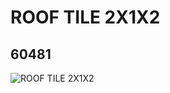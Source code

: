 # ROOF TILE 2X1X2
## 60481
![ROOF TILE 2X1X2](https://lc-www-live-s.legocdn.com/media/bricks/5/2/4515370.jpg)